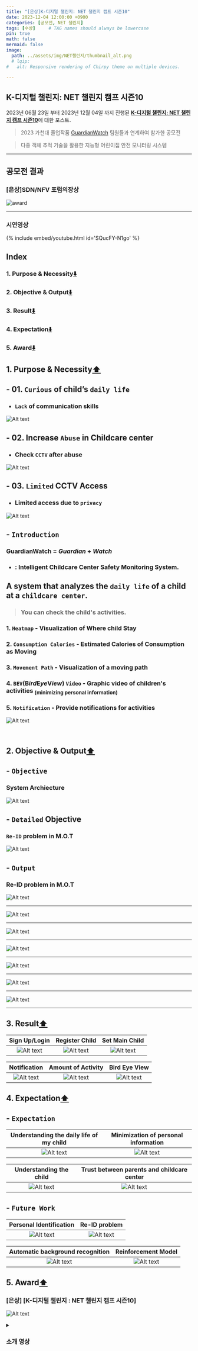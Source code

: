 ```yaml
---
title: "[은상]K-디지털 챌린지: NET 챌린지 캠프 시즌10"
date: 2023-12-04 12:00:00 +0900
categories: [공모전, NET 챌린지]
tags: [수상]     # TAG names should always be lowercase
pin: true
math: false
mermaid: false
image:
  path: ../assets/img/NET챌린지/thumbnail_alt.png
  # lqip: 
#   alt: Responsive rendering of Chirpy theme on multiple devices.

---
```


## K-디지털 챌린지: NET 챌린지 캠프 시즌10

2023년 06월 23일 부터 2023년 12월 04일 까지 진행된 [**K-디지털 챌린지: NET 챌린지 캠프 시즌10**](https://koren.kr/kor/Alram/contyView.asp?s=17&page=1)에 대한 포스트.
>2023 가천대 졸업작품 [GuardianWatch](https://github.com/2023-GC-Senior-Project/senior_project) 팀원들과 연계하여 참가한 공모전

>다중 객체 추적 기술을 활용한 지능형 어린이집 안전 모니터링 시스템

<hr>

## 공모전 결과

### [은상]SDN/NFV 포럼의장상

![award](../assets/img/NET챌린지/image-31.png)

<hr>

### 시연영상
{% include embed/youtube.html id='SQucFY-N1go' %}

<!-- # GuardianWatch 소개
### 목차
1. 개발 목적 및 필요성
2. 개발 목표 및 수행 결과물
3. KOREN 연동 및 활용
4. 최종 결과물의 시험 및 검증
5. 기대효과 및 후속연구 -->

<!-- ### 1. 개발 목적 및 필요성
#### 개발 목적 및 필요성

#### 소개

### 2. 개발 목표 및 수행 결과물
#### 개발목표

#### 세부목표

#### 수행 결과물

### 3. KOREN 연동 및 활용
#### KOREN 연동 및 활용

#### KOREN 활용 시험/검증

### 4. 최종 결과물의 시험 및 검증
#### 최종 결과물의 시험/검증

#### 최종 결과물

### 5. 기대효과 및 후속연구
#### 기대효과

#### 후속연구

#### 유사 시스템과의 공통점

#### 유사 시스템과의 차별점 -->
## Index

### 1. Purpose & Necessity[⬇️](https://sts07142.github.io/posts/NET챌린지/#1-purpose--necessity)
### 2. Objective & Output[⬇️](https://sts07142.github.io/posts/NET챌린지/#2-objective--output)
### 3. Result[⬇️](https://sts07142.github.io/posts/NET챌린지/#3-result)
### 4. Expectation[⬇️](https://sts07142.github.io/posts/NET챌린지/#4-expectation)
### 5. Award[⬇️](https://sts07142.github.io/posts/NET챌린지/#5-award)

## 1. Purpose & Necessity[⬆️](https://sts07142.github.io/posts/NET챌린지/#index)

## - 01. `Curious` of child’s `daily life`
* ### `Lack` of communication skills

![Alt text](../assets/img/NET챌린지/image-10.png)

## - 02. Increase `Abuse` in Childcare center
* ### Check `CCTV` after abuse

![Alt text](../assets/img/NET챌린지/image-11.png)

## - 03. `Limited` CCTV Access
* ### Limited access due to `privacy` 

![Alt text](../assets/img/NET챌린지/image-12.png)

## - `Introduction`
### **GuardianWatch** = *Guardian* + *Watch*
- ### : Intelligent Childcare Center Safety Monitoring System.
## A system that analyzes the `daily life` of a child at a `childcare center`.
> ### You can check the child's activities. <br>
### 1. `Heatmap` - Visualization of Where child Stay <br> 
### 2. `Consumption Calories` - Estimated Calories of Consumption as Moving <br> 
### 3. `Movement Path` - Visualization of a moving path <br> 
### 4. `BEV`(**B***ird***E***ye***V***iew*) `Video` - Graphic video of children's activities <sub>**(minimizing personal information)**</sub> <br> 
### 5. `Notification` - Provide notifications for activities

![Alt text](../assets/img/NET챌린지/image-6.png)

<br>

## 2. Objective & Output[⬆️](https://sts07142.github.io/posts/NET챌린지/#index)

## - `Objective`
### System Archiecture

![Alt text](../assets/img/NET챌린지/image-7.png)

## - `Detailed` Objective
### `Re-ID` problem in M.O.T

![Alt text](../assets/img/NET챌린지/image-8.png)

## - `Output`
### Re-ID problem in M.O.T

![Alt text](../assets/img/NET챌린지/image-9.png)

<hr>

![Alt text](../assets/img/NET챌린지/image-13.png)

<hr>

![Alt text](../assets/img/NET챌린지/image-14.png)

<hr>

![Alt text](../assets/img/NET챌린지/image-15.png)

<hr>

![Alt text](../assets/img/NET챌린지/image-16.png)

<hr>

![Alt text](../assets/img/NET챌린지/image-17.png)

<hr>

![Alt text](../assets/img/NET챌린지/image-18.png)

<hr>

## 3. Result[⬆️](https://sts07142.github.io/posts/NET챌린지/#index)

|  Sign Up/Login   |  Register Child     |  Set Main Child   |
|:----------------:|:-------------------:|:-----------------:|
|![Alt text](../assets/img/NET챌린지/1.gif)|![Alt text](../assets/img/NET챌린지/2.gif)   |![Alt text](../assets/img/NET챌린지/3.gif )|
 
|  Notification    |  Amount of Activity |  Bird Eye View    |
|:----------------:|:-------------------:|:-----------------:|
|![Alt text](../assets/img/NET챌린지/4.gif)|![Alt text](../assets/img/NET챌린지/5.gif)   |![Alt text](../assets/img/NET챌린지/6.gif) |

## 4. Expectation[⬆️](https://sts07142.github.io/posts/NET챌린지/#index)

## - `Expectation`

|Understanding the daily life of my child|Minimization of personal information|
|:--------------------------------------:|:----------------------------------:|
|![Alt text](../assets/img/NET챌린지/image-23.png)        |![Alt text](../assets/img/NET챌린지/image-24.png)    |

|Understanding the child          |Trust between parents and childcare center|
|:-------------------------------:|:----------------------------------------:|
|![Alt text](../assets/img/NET챌린지/image-25.png) |![Alt text](../assets/img/NET챌린지/image-26.png)          |

## - `Future Work`

|Personal Identification         |Re-ID problem                   |
|:------------------------------:|:------------------------------:|
|![Alt text](../assets/img/NET챌린지/image-27.png)|![Alt text](../assets/img/NET챌린지/image-28.png)|

|Automatic background recognition|Reinforcement Model             |
|:------------------------------:|:------------------------------:|
|![Alt text](../assets/img/NET챌린지/image-29.png)|![Alt text](../assets/img/NET챌린지/image-30.png)|

## 5. Award[⬆️](https://sts07142.github.io/posts/NET챌린지/#index)


### [은상] [K-디지털 챌린지 : NET 챌린지 캠프 시즌10]
![Alt text](../assets/img/NET챌린지/image-31.png)

<details>
<summary>

### 소개 영상

</summary>

## 졸업작품1 소개 영상
{% include embed/youtube.html id='cxkx-hbuiXk' %}

## 졸업작품2 소개 영상
{% include embed/youtube.html id='ObZIbi8ztaE' %}

</details>